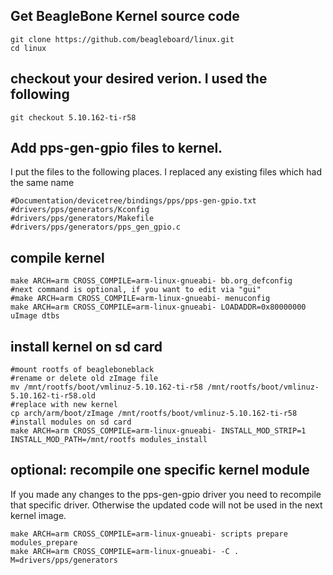 ## Get BeagleBone Kernel source code
```
git clone https://github.com/beagleboard/linux.git
cd linux
```
## checkout your desired verion. I used the following
```
git checkout 5.10.162-ti-r58
```
## Add pps-gen-gpio files to kernel.
I put the files to the following places. I replaced any existing files which had the same name
```
#Documentation/devicetree/bindings/pps/pps-gen-gpio.txt
#drivers/pps/generators/Kconfig
#drivers/pps/generators/Makefile
#drivers/pps/generators/pps_gen_gpio.c
```
## compile kernel
```
make ARCH=arm CROSS_COMPILE=arm-linux-gnueabi- bb.org_defconfig
#next command is optional, if you want to edit via "gui"
#make ARCH=arm CROSS_COMPILE=arm-linux-gnueabi- menuconfig
make ARCH=arm CROSS_COMPILE=arm-linux-gnueabi- LOADADDR=0x80000000 uImage dtbs
```
## install kernel on sd card
```
#mount rootfs of beagleboneblack
#rename or delete old zImage file
mv /mnt/rootfs/boot/vmlinuz-5.10.162-ti-r58 /mnt/rootfs/boot/vmlinuz-5.10.162-ti-r58.old
#replace with new kernel
cp arch/arm/boot/zImage /mnt/rootfs/boot/vmlinuz-5.10.162-ti-r58
#install modules on sd card
make ARCH=arm CROSS_COMPILE=arm-linux-gnueabi- INSTALL_MOD_STRIP=1 INSTALL_MOD_PATH=/mnt/rootfs modules_install
```

## optional: recompile one specific kernel module
If you made any changes to the pps-gen-gpio driver you need to recompile that specific driver. Otherwise the updated code will not be used in the next kernel image.

```
make ARCH=arm CROSS_COMPILE=arm-linux-gnueabi- scripts prepare modules_prepare
make ARCH=arm CROSS_COMPILE=arm-linux-gnueabi- -C . M=drivers/pps/generators
```